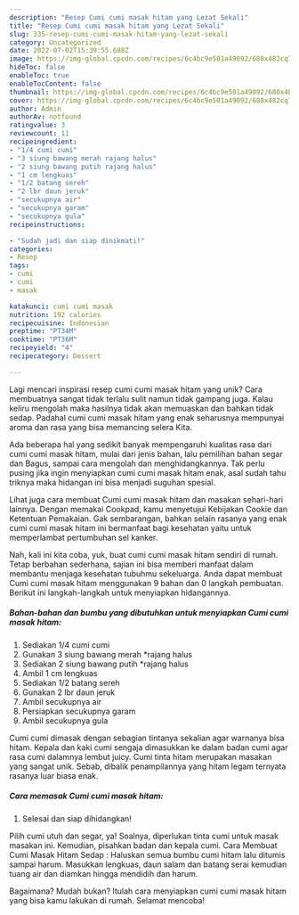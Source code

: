 ```yaml
---
description: "Resep Cumi cumi masak hitam yang Lezat Sekali"
title: "Resep Cumi cumi masak hitam yang Lezat Sekali"
slug: 335-resep-cumi-cumi-masak-hitam-yang-lezat-sekali
category: Uncategorized
date: 2022-07-02T15:39:55.688Z
image: https://img-global.cpcdn.com/recipes/6c4bc9e501a49092/680x482cq70/cumi-cumi-masak-hitam-foto-resep-utama.jpg
hideToc: false
enableToc: true
enableTocContent: false
thumbnail: https://img-global.cpcdn.com/recipes/6c4bc9e501a49092/680x482cq70/cumi-cumi-masak-hitam-foto-resep-utama.jpg
cover: https://img-global.cpcdn.com/recipes/6c4bc9e501a49092/680x482cq70/cumi-cumi-masak-hitam-foto-resep-utama.jpg
author: Admin
authorAv: notfound
ratingvalue: 3
reviewcount: 11
recipeingredient:
- "1/4 cumi cumi"
- "3 siung bawang merah rajang halus"
- "2 siung bawang putih rajang halus"
- "1 cm lengkuas"
- "1/2 batang sereh"
- "2 lbr daun jeruk"
- "secukupnya air"
- "secukupnya garam"
- "secukupnya gula"
recipeinstructions:

- "Sudah jadi dan siap dinikmati!"
categories:
- Resep
tags:
- cumi
- cumi
- masak

katakunci: cumi cumi masak 
nutrition: 192 calories
recipecuisine: Indonesian
preptime: "PT34M"
cooktime: "PT36M"
recipeyield: "4"
recipecategory: Dessert

---
```





Lagi mencari inspirasi resep cumi cumi masak hitam yang unik? Cara membuatnya sangat tidak terlalu sulit namun tidak gampang juga. Kalau keliru mengolah maka hasilnya tidak akan memuaskan dan bahkan tidak sedap. Padahal cumi cumi masak hitam yang enak seharusnya mempunyai aroma dan rasa yang bisa memancing selera Kita.





Ada beberapa hal yang sedikit banyak mempengaruhi kualitas rasa dari cumi cumi masak hitam, mulai dari jenis bahan, lalu pemilihan bahan segar dan Bagus, sampai cara mengolah dan menghidangkannya. Tak perlu pusing jika ingin menyiapkan cumi cumi masak hitam enak,      asal sudah tahu triknya maka hidangan ini bisa menjadi suguhan spesial.














Lihat juga cara membuat Cumi cumi masak hitam dan masakan sehari-hari lainnya. Dengan memakai Cookpad, kamu menyetujui Kebijakan Cookie dan Ketentuan Pemakaian. Gak sembarangan, bahkan selain rasanya yang enak cumi cumi masak hitam ini bermanfaat bagi kesehatan yaitu untuk memperlambat pertumbuhan sel kanker.






Nah, kali ini kita coba, yuk, buat cumi cumi masak hitam sendiri di rumah. Tetap berbahan sederhana, sajian ini bisa memberi manfaat dalam membantu menjaga kesehatan tubuhmu sekeluarga. Anda dapat membuat Cumi cumi masak hitam menggunakan 9 bahan dan 0 langkah pembuatan. Berikut ini langkah-langkah untuk menyiapkan hidangannya.

<!--inarticleads1-->

##### Bahan-bahan dan bumbu yang dibutuhkan untuk menyiapkan Cumi cumi masak hitam:

1. Sediakan 1/4 cumi cumi
1. Gunakan 3 siung bawang merah *rajang halus
1. Sediakan 2 siung bawang putih *rajang halus
1. Ambil 1 cm lengkuas
1. Sediakan 1/2 batang sereh
1. Gunakan 2 lbr daun jeruk
1. Ambil secukupnya air
1. Persiapkan secukupnya garam
1. Ambil secukupnya gula


Cumi cumi dimasak dengan sebagian tintanya sekalian agar warnanya bisa hitam. Kepala dan kaki cumi sengaja dimasukkan ke dalam badan cumi agar rasa cumi dalamnya lembut juicy. Cumi tinta hitam merupakan masakan yang sangat unik. Sebab, dibalik penampilannya yang hitam legam ternyata rasanya luar biasa enak. 

<!--inarticleads2-->

##### Cara memasak Cumi cumi masak hitam:


1. Selesai dan siap dihidangkan!

Pilih cumi utuh dan segar, ya! Soalnya, diperlukan tinta cumi untuk masak masakan ini. Kemudian, pisahkan badan dan kepala cumi. Cara Membuat Cumi Masak Hitam Sedap : Haluskan semua bumbu cumi hitam lalu ditumis sampai harum. Masukkan lengkuas, daun salam dan batang serai kemudian tuang air dan diamkan hingga mendidih dan harum. 

Bagaimana? Mudah bukan? Itulah cara menyiapkan cumi cumi masak hitam yang bisa kamu lakukan di rumah. Selamat mencoba!
